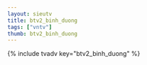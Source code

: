 ```yaml
--- 
layout: sieutv
title: btv2_binh_duong
tags: ["vntv"]
thumb: btv2_binh_duong
---
```

{% include tvadv key="btv2_binh_duong" %}
